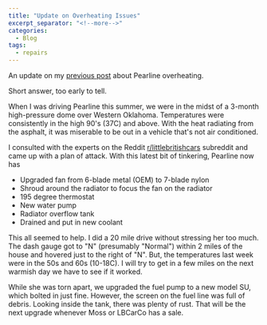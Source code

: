 ```yaml
---
title: "Update on Overheating Issues"
excerpt_separator: "<!--more-->"
categories:
  - Blog
tags: 
  - repairs
---
```


An update on my [previous post](/blog/overheating-issues/) about Pearline overheating.

<!--more-->

Short answer, too early to tell.

When I was driving Pearline this summer, we were in the midst of a 3-month high-pressure dome over Western Oklahoma. Temperatures were consistently in the high 90's (37C) and above. With the heat radiating from the asphalt, it was miserable to be out in a vehicle that's not air conditioned.

I consulted with the experts on the Reddit [r/littlebritishcars](https://www.reddit.com/r/littlebritishcars/) subreddit and came up with a plan of attack. With this latest bit of tinkering, Pearline now has 

* Upgraded fan from 6-blade metal (OEM) to 7-blade nylon
* Shroud around the radiator to focus the fan on the radiator
* 195 degree thermostat
* New water pump
* Radiator overflow tank
* Drained and put in new coolant

This all seemed to help. I did a 20 mile drive without stressing her too much. The dash gauge got to "N" (presumably "Normal") within 2 miles of the house and hovered just to the right of "N". But, the temperatures last week were in the 50s and 60s (10-18C). I will try to get in a few miles on the next warmish day we have to see if it worked.

While she was torn apart, we upgraded the fuel pump to a new model SU, which bolted in just fine. However, the screen on the fuel line was full of debris. Looking inside the tank, there was plenty of rust. That will be the next upgrade whenever Moss or LBCarCo has a sale.